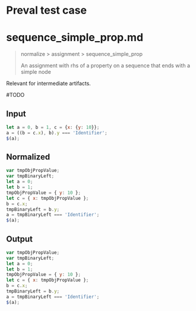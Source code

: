 # Preval test case

# sequence_simple_prop.md

> normalize > assignment > sequence_simple_prop
>
> An assignment with rhs of a property on a sequence that ends with a simple node

Relevant for intermediate artifacts.

#TODO

## Input

`````js filename=intro
let a = 0, b = 1, c = {x: {y: 10}};
a = ((b = c.x), b).y === 'Identifier';
$(a);
`````

## Normalized

`````js filename=intro
var tmpObjPropValue;
var tmpBinaryLeft;
let a = 0;
let b = 1;
tmpObjPropValue = { y: 10 };
let c = { x: tmpObjPropValue };
b = c.x;
tmpBinaryLeft = b.y;
a = tmpBinaryLeft === 'Identifier';
$(a);
`````

## Output

`````js filename=intro
var tmpObjPropValue;
var tmpBinaryLeft;
let a = 0;
let b = 1;
tmpObjPropValue = { y: 10 };
let c = { x: tmpObjPropValue };
b = c.x;
tmpBinaryLeft = b.y;
a = tmpBinaryLeft === 'Identifier';
$(a);
`````
